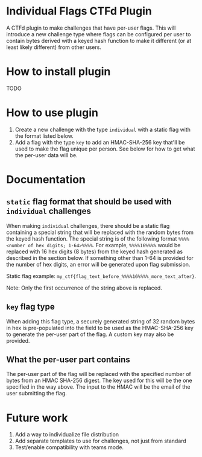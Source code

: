 # Individual Flags CTFd Plugin

A CTFd plugin to make challenges that have per-user flags. This will introduce a new challenge type where flags
can be configured per user to contain bytes derived with a keyed hash function to make it different (or at least
likely different) from other users.

# How to install plugin

TODO

# How to use plugin

1. Create a new challenge with the type `individual` with a static flag with the format listed below.
2. Add a flag with the type `key` to add an HMAC-SHA-256 key that'll be used to make the flag unique per person. See below for how to get what the per-user data will be.


# Documentation

## `static` flag format that should be used with `individual` challenges

When making `individual` challenges, there should be a static flag containing a special string that will
be replaced with the random bytes from the keyed hash function. The special string is of the following format
`%%%%<number of hex digits; 1-64>%%%%`. For example, `%%%%16%%%%` would be replaced with 16 hex digits (8 bytes) from the
keyed hash generated as described in the section below. If something other than 1-64 is provided for the number of hex digits,
an error will be generated upon flag submission.

Static flag example: `my_ctf{flag_text_before_%%%%16%%%%_more_text_after}`.

Note: Only the first occurrence of the string above is replaced.

## `key` flag type

When adding this flag type, a securely generated string of 32 random bytes in hex is pre-populated into the field to be used as
the HMAC-SHA-256 key to generate the per-user part of the flag. A custom key may also be provided.

## What the per-user part contains

The per-user part of the flag will be replaced with the specified number of bytes from an HMAC SHA-256 digest.
The key used for this will be the one specified in the way above. The input to the HMAC will be the email of the
user submitting the flag.

# Future work

1. Add a way to individualize file distribution
2. Add separate templates to use for challenges, not just from standard
3. Test/enable compatibility with teams mode.
